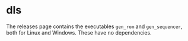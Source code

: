 # dls
The releases page contains the executables `gen_rom` and `gen_sequencer`, both for Linux and Windows. These have no dependencies.
